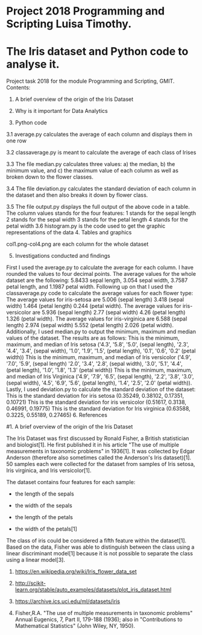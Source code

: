 # Project 2018 Programming and Scripting Luisa Timothy.

# The Iris dataset and Python code to analyse it. 
Project task 2018 for the module Programming and Scripting, GMIT.
Contents:

1. A brief overview of the origin of the Iris Dataset

2. Why is it important for Data Analytics

3. Python code
  
3.1 average.py calculates the average of each column and displays them in one row
  
3.2 classaverage.py is meant to calculate the average of each class of Irises
  
3.3 The file median.py calculates three values: a) the median, b) the minimum value, and c) the maximum value of each column as well as broken down to the flower classes.
  
3.4 The file deviation.py calculates the standard deviation of each column in the dataset and then also breaks it down by flower class.

3.5 The file output.py displays the full output of the above code in a table.
The column values stands for the four features:
1 stands for the sepal length
2 stands for the sepal width
3 stands for the petal length
4 stands for the petal width
3.6 histogram.py is the code used to get the graphic representations of the data
4. Tables and graphics

col1.png-col4.png are each column for the whole dataset

5. Investigations conducted and findings

First I used the average.py to calculate the average for each column. I have rounded the values to four decimal points.
The average values for the whole dataset are the following: 5.8433 sepal length, 3.054 sepal width, 3.7587 petal length, and 1.1987 petal width.
Following up on that I used the classaverage.py code to calculate the average values for each flower type:
The average values for iris-setosa are 5.006 (sepal length)  3.418 (sepal width)  1.464  (petal length) 0.244 (petal width).
The average values for iris-versicolor are 5.936 (sepal length)  2.77 (sepal width)   4.26 (petal length)  1.326 (petal width).
The average values for iris-virginica are 6.588 (sepal length)  2.974 (sepal width)  5.552  (petal length) 2.026 (petal width).
Additionally, I used median.py to output the minimum, maximum and median values of the dataset. The results are as follows:
This is the minimum, maximum, and median of Iris setosa ('4.3', '5.8', '5.0', (sepal length), '2.3', '4.4', '3.4', (sepal width), '1.0', '1.9', '1.5', (petal length), '0.1', '0.6', '0.2' (petal width))
This is the minimum, maximum, and median of Iris versicolor ('4.9', '7.0', '5.9', (sepal length) '2.0', '3.4', '2.8', (sepal width), '3.0', '5.1', '4.4', (petal length), '1.0', '1.8', '1.3' (petal width))
This is the minimum, maximum, and median of Iris Virginica ('4.9', '7.9', '6.5', (sepal length), '2.2', '3.8', '3.0', (sepal width), '4.5', '6.9', '5.6', (petal length), '1.4', '2.5', '2.0' (petal width)).
Lastly, I used deviation.py to calculate the standard deviation of the dataset:
This is the standard deviation for iris setosa (0.35249, 0.38102, 0.17351, 0.10721)
This is the standard deviation for iris versicolor (0.51617, 0.3138, 0.46991, 0.19775)
This is the standard deviation for Iris virginica (0.63588, 0.3225, 0.55189, 0.27465)
6. References


#1. A brief overview of the origin of the Iris Dataset

The Iris Dataset was first discussed by Ronald Fisher, a British statistician and biologist[1]. He first published it in his article "The use of multiple measurements in taxonomic problems" in 1936[1]. It was collected by Edgar Anderson (therefore also sometimes called the Anderson's Iris dataset)[1]. 50 samples each were collected for the dataset from samples of Iris setosa, Iris virginica, and Iris versicolor[1].

The dataset contains four features for each sample:

- the length of the sepals

- the width of the sepals

- the length of the petals

- the width of the petals[1]


The class of iris could be considered a fifth feature within the dataset[1].
Based on the data, Fisher was able to distinguish between the class using a linear discriminant model[1] because it is not possible to separate the class  using a linear model[3].



1. https://en.wikipedia.org/wiki/Iris_flower_data_set

2. http://scikit-learn.org/stable/auto_examples/datasets/plot_iris_dataset.html

3. https://archive.ics.uci.edu/ml/datasets/iris

4. Fisher,R.A. "The use of multiple measurements in taxonomic problems" Annual Eugenics, 7, Part II, 179-188 (1936); also in "Contributions to Mathematical Statistics" (John Wiley, NY, 1950). 
